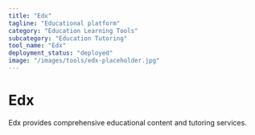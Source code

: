 ```yaml
---
title: "Edx"
tagline: "Educational platform"
category: "Education Learning Tools"
subcategory: "Education Tutoring"
tool_name: "Edx"
deployment_status: "deployed"
image: "/images/tools/edx-placeholder.jpg"
---
```


# Edx

Edx provides comprehensive educational content and tutoring services.
